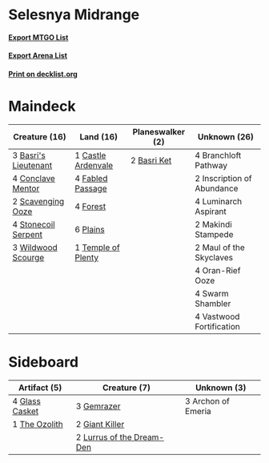 # Selesnya Midrange

#### [Export MTGO List](../collection/Selesnya%20Midrange/Selesnya%20Midrange.txt)
#### [Export Arena List](../collection/Selesnya%20Midrange/Selesnya%20Midrange_arena.txt)
#### [Print on decklist.org](http://decklist.org/?deckmain=2%09Basri%20Ket%0A3%09Basri's%20Lieutenant%0A4%09Branchloft%20Pathway%0A1%09Castle%20Ardenvale%0A4%09Conclave%20Mentor%0A4%09Fabled%20Passage%0A4%09Forest%0A2%09Inscription%20of%20Abundance%0A4%09Luminarch%20Aspirant%0A2%09Makindi%20Stampede%0A2%09Maul%20of%20the%20Skyclaves%0A4%09Oran-Rief%20Ooze%0A6%09Plains%0A2%09Scavenging%20Ooze%0A4%09Stonecoil%20Serpent%0A4%09Swarm%20Shambler%0A1%09Temple%20of%20Plenty%0A4%09Vastwood%20Fortification%0A3%09Wildwood%20Scourge&deckside=3%09Archon%20of%20Emeria%0A3%09Gemrazer%0A2%09Giant%20Killer%0A4%09Glass%20Casket%0A2%09Lurrus%20of%20the%20Dream-Den%0A1%09The%20Ozolith)
# Maindeck

|                                         Creature (16)                                         |                                          Land (16)                                          |                                   Planeswalker (2)                                   |       Unknown (26)       |
|-----------------------------------------------------------------------------------------------|---------------------------------------------------------------------------------------------|--------------------------------------------------------------------------------------|--------------------------|
|3 [Basri's Lieutenant](http://gatherer.wizards.com/Pages/Card/Details.aspx?multiverseid=488904)|1 [Castle Ardenvale](http://gatherer.wizards.com/Pages/Card/Details.aspx?multiverseid=473200)|2 [Basri Ket](http://gatherer.wizards.com/Pages/Card/Details.aspx?multiverseid=488174)|4 Branchloft Pathway      |
|4 [Conclave Mentor](http://gatherer.wizards.com/Pages/Card/Details.aspx?multiverseid=485539)   |4 [Fabled Passage](http://gatherer.wizards.com/Pages/Card/Details.aspx?multiverseid=473206)  |                                                                                      |2 Inscription of Abundance|
|2 [Scavenging Ooze](http://gatherer.wizards.com/Pages/Card/Details.aspx?multiverseid=420783)   |4 [Forest](http://gatherer.wizards.com/Pages/Card/Details.aspx?multiverseid=439860)          |                                                                                      |4 Luminarch Aspirant      |
|4 [Stonecoil Serpent](http://gatherer.wizards.com/Pages/Card/Details.aspx?multiverseid=473197) |6 [Plains](http://gatherer.wizards.com/Pages/Card/Details.aspx?multiverseid=439856)          |                                                                                      |2 Makindi Stampede        |
|3 [Wildwood Scourge](http://gatherer.wizards.com/Pages/Card/Details.aspx?multiverseid=485537)  |1 [Temple of Plenty](http://gatherer.wizards.com/Pages/Card/Details.aspx?multiverseid=378537)|                                                                                      |2 Maul of the Skyclaves   |
|                                                                                               |                                                                                             |                                                                                      |4 Oran-Rief Ooze          |
|                                                                                               |                                                                                             |                                                                                      |4 Swarm Shambler          |
|                                                                                               |                                                                                             |                                                                                      |4 Vastwood Fortification  |


# Sideboard

|                                      Artifact (5)                                       |                                            Creature (7)                                            |   Unknown (3)    |
|-----------------------------------------------------------------------------------------|----------------------------------------------------------------------------------------------------|------------------|
|4 [Glass Casket](http://gatherer.wizards.com/Pages/Card/Details.aspx?multiverseid=472977)|3 [Gemrazer](http://gatherer.wizards.com/Pages/Card/Details.aspx?multiverseid=479675)               |3 Archon of Emeria|
|1 [The Ozolith](http://gatherer.wizards.com/Pages/Card/Details.aspx?multiverseid=479757) |2 [Giant Killer](http://gatherer.wizards.com/Pages/Card/Details.aspx?multiverseid=472976)           |                  |
|                                                                                         |2 [Lurrus of the Dream-Den](http://gatherer.wizards.com/Pages/Card/Details.aspx?multiverseid=479746)|                  |

